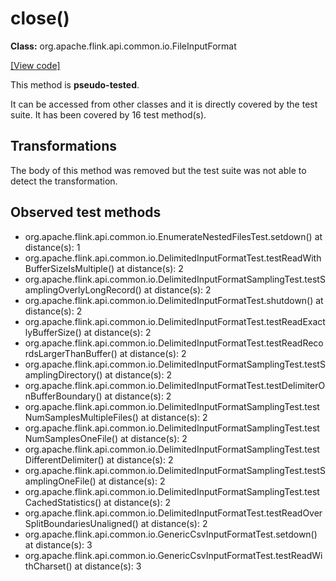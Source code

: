# close()

**Class:** org.apache.flink.api.common.io.FileInputFormat

[[View code]](https://github.com/apache/flink/blob/740f711c4ec9c4b7cdefd01c9f64857c345a68a1/flink-core/src/main/java//org/apache/flink/api/common/io/FileInputFormat.java#L740)

This method is **pseudo-tested**.


It can be accessed from other classes and it is directly covered by the test suite. 
It has been covered by 16 test method(s).

## Transformations

The body of this method was removed but the test suite was not able to detect the transformation.



## Observed test methods

* org.apache.flink.api.common.io.EnumerateNestedFilesTest.setdown() at distance(s): 1
* org.apache.flink.api.common.io.DelimitedInputFormatTest.testReadWithBufferSizeIsMultiple() at distance(s): 2
* org.apache.flink.api.common.io.DelimitedInputFormatSamplingTest.testSamplingOverlyLongRecord() at distance(s): 2
* org.apache.flink.api.common.io.DelimitedInputFormatTest.shutdown() at distance(s): 2
* org.apache.flink.api.common.io.DelimitedInputFormatTest.testReadExactlyBufferSize() at distance(s): 2
* org.apache.flink.api.common.io.DelimitedInputFormatTest.testReadRecordsLargerThanBuffer() at distance(s): 2
* org.apache.flink.api.common.io.DelimitedInputFormatSamplingTest.testSamplingDirectory() at distance(s): 2
* org.apache.flink.api.common.io.DelimitedInputFormatTest.testDelimiterOnBufferBoundary() at distance(s): 2
* org.apache.flink.api.common.io.DelimitedInputFormatSamplingTest.testNumSamplesMultipleFiles() at distance(s): 2
* org.apache.flink.api.common.io.DelimitedInputFormatSamplingTest.testNumSamplesOneFile() at distance(s): 2
* org.apache.flink.api.common.io.DelimitedInputFormatSamplingTest.testDifferentDelimiter() at distance(s): 2
* org.apache.flink.api.common.io.DelimitedInputFormatSamplingTest.testSamplingOneFile() at distance(s): 2
* org.apache.flink.api.common.io.DelimitedInputFormatSamplingTest.testCachedStatistics() at distance(s): 2
* org.apache.flink.api.common.io.DelimitedInputFormatTest.testReadOverSplitBoundariesUnaligned() at distance(s): 2
* org.apache.flink.api.common.io.GenericCsvInputFormatTest.setdown() at distance(s): 3
* org.apache.flink.api.common.io.GenericCsvInputFormatTest.testReadWithCharset() at distance(s): 3

